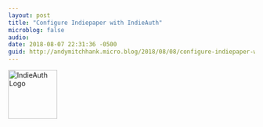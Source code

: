 ```yaml
---
layout: post
title: "Configure Indiepaper with IndieAuth"
microblog: false
audio: 
date: 2018-08-07 22:31:36 -0500
guid: http://andymitchhank.micro.blog/2018/08/08/configure-indiepaper-with.html
---
```

<section id="content" class="main"> <img width="100" src="https://www.indiepaper.io/images/indieauth-logo-color.png" alt="IndieAuth Logo"> </section>
